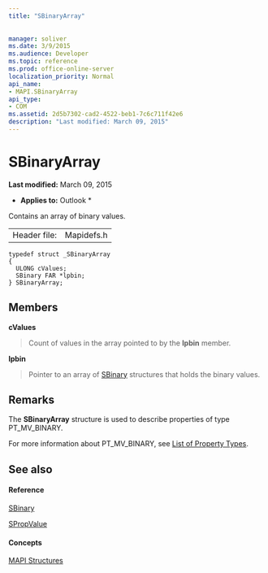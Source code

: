 ```yaml
---
title: "SBinaryArray"
 
 
manager: soliver
ms.date: 3/9/2015
ms.audience: Developer
ms.topic: reference
ms.prod: office-online-server
localization_priority: Normal
api_name:
- MAPI.SBinaryArray
api_type:
- COM
ms.assetid: 2d5b7302-cad2-4522-beb1-7c6c711f42e6
description: "Last modified: March 09, 2015"
---
```


# SBinaryArray

 **Last modified:** March 09, 2015 
  
 * **Applies to:** Outlook * 
  
Contains an array of binary values. 
  
|||
|:-----|:-----|
|Header file:  <br/> |Mapidefs.h  <br/> |
   
```
typedef struct _SBinaryArray
{
  ULONG cValues;
  SBinary FAR *lpbin;
} SBinaryArray;

```

## Members

 **cValues**
  
> Count of values in the array pointed to by the **lpbin** member. 
    
 **lpbin**
  
> Pointer to an array of [SBinary](sbinary.md) structures that holds the binary values. 
    
## Remarks

The **SBinaryArray** structure is used to describe properties of type PT_MV_BINARY. 
  
For more information about PT_MV_BINARY, see [List of Property Types](property-types.md).
  
## See also

#### Reference

[SBinary](sbinary.md)
  
[SPropValue](spropvalue.md)
#### Concepts

[MAPI Structures](mapi-structures.md)

